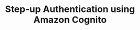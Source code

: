 ---
title: "Step-up Authentication using Amazon Cognito"
description: "Setup a Step-up Authentication workflow for a higher level of security, deployed using Cloud Development Kit on LocalStack"
hide_feedback: true
hide_readingtime: true
type: applications
tags:
- step-up-auth
- rule-based-authentication
- localsurf
---